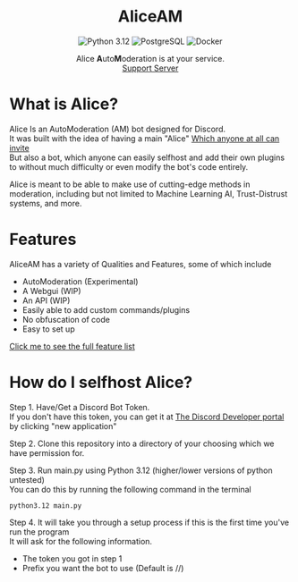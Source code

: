 <div align="center">

# AliceAM

![Python 3.12](https://img.shields.io/badge/Python-3.12-blue?logo=python&logoColor=white)
![PostgreSQL](https://img.shields.io/badge/PostgreSQL-316192?logo=postgresql&logoColor=white)
![Docker](https://img.shields.io/badge/Docker-2496ED?logo=docker&logoColor=white)

Alice **A**uto**M**oderation is at your service.<br>[Support Server](https://discord.gg/HkKAsgvCzt)
</div>

# What is Alice?
Alice Is an AutoModeration (AM) bot designed for Discord.<br>
It was built with the idea of having a main "Alice" [Which anyone at all can invite](https://discord.com/api/oauth2/authorize?client_id=1198234471804182548&permissions=8&scope=bot+applications.commands)<br>
But also a bot, which anyone can easily selfhost and add their own plugins to without much difficulty or even modify the bot's code entirely.

Alice is meant to be able to make use of cutting-edge methods in moderation, including but not limited to
Machine Learning AI, Trust-Distrust systems, and more.

# Features
AliceAM has a variety of Qualities and Features, some of which include
- AutoModeration (Experimental)
- A Webgui (WIP)
- An API (WIP)
- Easily able to add custom commands/plugins
- No obfuscation of code
- Easy to set up

[Click me to see the full feature list](https://github.com/Ames-hub/AliceAM/blob/main/documentation/FEATURES.md)

# How do I selfhost Alice?
Step 1. Have/Get a Discord Bot Token.<br>
If you don't have this token, you can get it at [The Discord Developer portal](https://discord.com/developers/applications/) by clicking "new application"

Step 2. Clone this repository into a directory of your choosing which we have permission for. <br>

Step 3. Run main.py using Python 3.12 (higher/lower versions of python untested)<br>
You can do this by running the following command in the terminal
```
python3.12 main.py
```
Step 4. It will take you through a setup process if this is the first time you've run the program
<br>It will ask for the following information.
- The token you got in step 1
- Prefix you want the bot to use (Default is //)